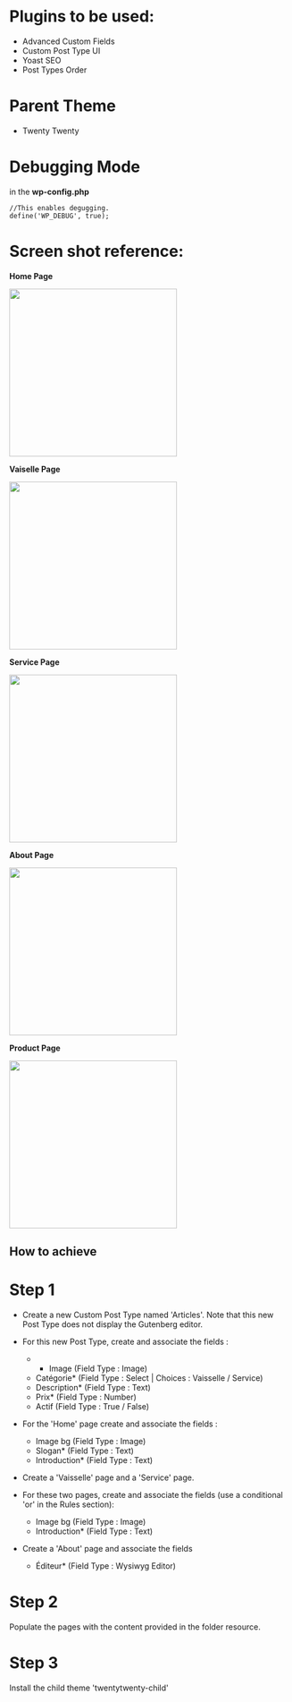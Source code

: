 
# Plugins to be used:
- Advanced Custom Fields
- Custom Post Type UI
- Yoast SEO
- Post Types Order

# Parent Theme
- Twenty Twenty

# Debugging Mode
in the **wp-config.php**
```
//This enables degugging.
define('WP_DEBUG', true);
```

# Screen shot reference: 
**Home Page**<br/>

<img src="https://user-images.githubusercontent.com/68293086/117090823-641ec500-ad27-11eb-9ce6-41e601325dd5.png" height="300">

**Vaiselle Page**<br/>

<img src="https://user-images.githubusercontent.com/68293086/117369323-c34d1880-ae92-11eb-833f-93b4ea4ff739.png" height="300">

**Service Page**<br/>

<img src="https://user-images.githubusercontent.com/68293086/117369473-f42d4d80-ae92-11eb-9b45-4feb1d80c67e.png" height="300">

**About Page**<br/>

<img src="https://user-images.githubusercontent.com/68293086/117369510-00b1a600-ae93-11eb-811b-0f8247d8ef7a.png" height="300">

**Product Page**<br/>

<img src="https://user-images.githubusercontent.com/68293086/117369585-17f09380-ae93-11eb-9a0b-041413999844.png" height="300">


## How to achieve 
# Step 1
- Create a new Custom Post Type named 'Articles'. Note that this new Post Type does not display the Gutenberg editor.
- For this new Post Type, create and associate the fields :
    * - Image (Field Type : Image)
    * Catégorie* (Field Type : Select | Choices : Vaisselle / Service)
    * Description* (Field Type : Text)
    * Prix* (Field Type : Number)
    * Actif (Field Type : True / False)
- For the 'Home' page create and associate the fields :
    * Image bg (Field Type : Image)
    * Slogan* (Field Type : Text)
    * Introduction* (Field Type : Text)

- Create a 'Vaisselle' page and a 'Service' page.
- For these two pages, create and associate the fields (use a conditional 'or' in the Rules section):
    * Image bg (Field Type : Image)
    * Introduction* (Field Type : Text)

- Create a 'About' page and associate the fields
    * Éditeur* (Field Type : Wysiwyg Editor)

# Step 2
Populate the pages with the content provided in the folder resource.

# Step 3
Install the child theme 'twentytwenty-child'